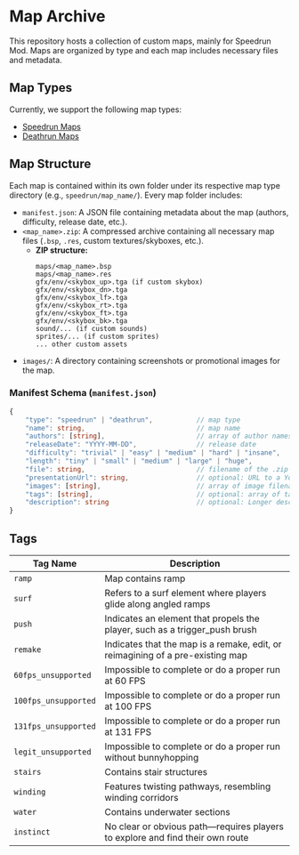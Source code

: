 # Map Archive

This repository hosts a collection of custom maps, mainly for Speedrun Mod.
Maps are organized by type and each map includes necessary files and metadata.

## Map Types

Currently, we support the following map types:

*   [Speedrun Maps](./speedrun/README.md)
*   [Deathrun Maps](./deathrun/README.md)

## Map Structure

Each map is contained within its own folder under its respective map type directory (e.g., `speedrun/map_name/`).
Every map folder includes:

*   `manifest.json`: A JSON file containing metadata about the map (authors, difficulty, release date, etc.).
*   `<map_name>.zip`: A compressed archive containing all necessary map files (`.bsp`, `.res`, custom textures/skyboxes, etc.).
    *   **ZIP structure:**
        ```
        maps/<map_name>.bsp
        maps/<map_name>.res
        gfx/env/<skybox_up>.tga (if custom skybox)
        gfx/env/<skybox_dn>.tga
        gfx/env/<skybox_lf>.tga
        gfx/env/<skybox_rt>.tga
        gfx/env/<skybox_ft>.tga
        gfx/env/<skybox_bk>.tga
        sound/... (if custom sounds)
        sprites/... (if custom sprites)
        ... other custom assets
        ```
*   `images/`: A directory containing screenshots or promotional images for the map.

### Manifest Schema (`manifest.json`)

```ts
{
    "type": "speedrun" | "deathrun",           // map type
    "name": string,                            // map name
    "authors": [string],                       // array of author names/nicknames/steamids
    "releaseDate": "YYYY-MM-DD",               // release date
    "difficulty": "trivial" | "easy" | "medium" | "hard" | "insane",
    "length": "tiny" | "small" | "medium" | "large" | "huge",
    "file": string,                            // filename of the .zip archive (e.g., "speedrun_enbo2.zip")
    "presentationUrl": string,                 // optional: URL to a YouTube video or similar
    "images": [string],                        // array of image filenames (relative to images/ dir)
    "tags": [string],                          // optional: array of tags (see below)
    "description": string                      // optional: Longer description of the map
}
```

## Tags

| Tag Name             | Description                                                                    |
|----------------------|--------------------------------------------------------------------------------|
| `ramp`               | Map contains ramp                                                              |
| `surf`               | Refers to a surf element where players glide along angled ramps                |
| `push`               | Indicates an element that propels the player, such as a trigger_push brush     |
| `remake`             | Indicates that the map is a remake, edit, or reimagining of a pre-existing map |
| `60fps_unsupported`  | Impossible to complete or do a proper run at 60 FPS                            |
| `100fps_unsupported` | Impossible to complete or do a proper run at 100 FPS                           |
| `131fps_unsupported` | Impossible to complete or do a proper run at 131 FPS                           |
| `legit_unsupported`  | Impossible to complete or do a proper run without bunnyhopping                 |
| `stairs`             | Contains stair structures                                                      |
| `winding`            | Features twisting pathways, resembling winding corridors                       |
| `water`              | Contains underwater sections                                                   |
| `instinct`           | No clear or obvious path—requires players to explore and find their own route  |
